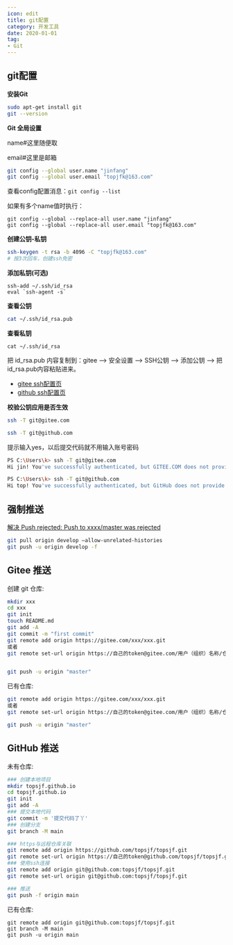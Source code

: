 ```yaml
---
icon: edit
title: git配置
category: 开发工具
date: 2020-01-01
tag:
- Git
---
```



<!-- more -->

## git配置

**安装Git**

```bash
sudo apt-get install git
git --version
```

**Git 全局设置**

name#这里随便取

email#这里是邮箱

```bash
git config --global user.name "jinfang"
git config --global user.email "topjfk@163.com"
```

查看config配置消息：`git config --list`

如果有多个name值时执行：
```
git config --global --replace-all user.name "jinfang"
git config --global --replace-all user.email "topjfk@163.com"
```

**创建公钥-私钥**

```bash
ssh-keygen -t rsa -b 4096 -C "topjfk@163.com"    
# 按3次回车，创建ssh免密
```

**添加私钥(可选)**
```
ssh-add ~/.ssh/id_rsa   
eval `ssh-agent -s`
```

**查看公钥**

```bash
cat ~/.ssh/id_rsa.pub

```

**查看私钥**

```shell
cat ~/.ssh/id_rsa
```

把 id_rsa.pub 内容复制到：gitee --> 安全设置 --> SSH公钥 --> 添加公钥 --> 把id_rsa.pub内容粘贴进来。

- [gitee ssh配置页](https://gitee.com/profile/sshkeys)
- [github ssh配置页](https://github.com/settings/keys)


**校验公钥应用是否生效**

```bash
ssh -T git@gitee.com

ssh -T git@github.com
```

提示输入yes，以后提交代码就不用输入账号密码

```bash
PS C:\Users\k> ssh -T git@gitee.com
Hi jin! You've successfully authenticated, but GITEE.COM does not provide shell access.'

PS C:\Users\k> ssh -T git@github.com
Hi top! You've successfully authenticated, but GitHub does not provide shell access.'
```


## 强制推送

[解决 Push rejected: Push to xxxx/master was rejected](https://blog.csdn.net/qq_42476834/article/details/108263267)

```bash
git pull origin develop –allow-unrelated-histories
git push -u origin develop -f
```

## Gitee 推送

创建 git 仓库:

```bash
mkdir xxx
cd xxx
git init 
touch README.md
git add -A
git commit -m "first commit"
git remote add origin https://gitee.com/xxx/xxx.git
或者
git remote set-url origin https://自己的token@gitee.com/用户（组织）名称/仓库名称.git


git push -u origin "master"
```

已有仓库:

```bash
git remote add origin https://gitee.com/xxx/xxx.git
或者
git remote set-url origin https://自己的token@gitee.com/用户（组织）名称/仓库名称.git

git push -u origin "master"

```

## GitHub 推送

未有仓库:

```bash
### 创建本地项目
mkdir topsjf.github.io
cd topsjf.github.io
git init
git add -A
### 提交本地代码
git commit -m '提交代码了丫'
### 创建分支
git branch -M main

### https与远程仓库关联
git remote add origin https://github.com/topsjf/topsjf.git
git remote set-url origin https://自己的token@github.com/topsjf/topsjf.git
### 使用ssh连接
git remote add origin git@github.com:topsjf/topsjf.git
git remote set-url origin git@github.com:topsjf/topsjf.git

### 推送
git push -f origin main

```

已有仓库:

```shell
git remote add origin git@github.com:topsjf/topsjf.git
git branch -M main
git push -u origin main
```


